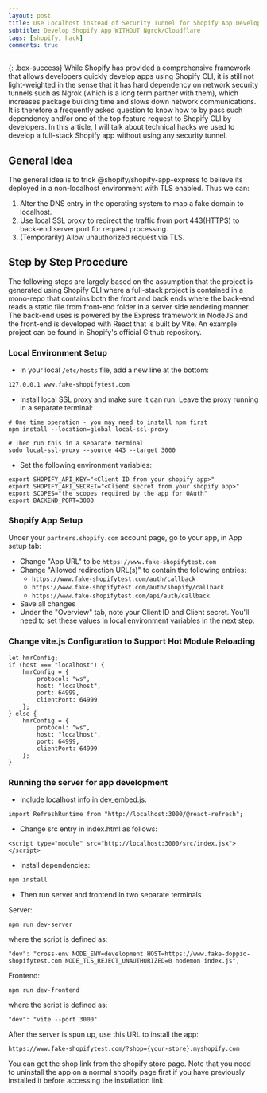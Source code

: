 ```yaml
---
layout: post
title: Use Localhost instead of Security Tunnel for Shopify App Development Testing
subtitle: Develop Shopify App WITHOUT Ngrok/Cloudflare
tags: [shopify, hack]
comments: true
---
```


{: .box-success}
While Shopify has provided a comprehensive framework that allows developers quickly develop apps using Shopify CLI, it is still not light-weighted in the sense that it has hard dependency on network security tunnels such as Ngrok (which is a long term partner with them), which increases package building time and slows down network communications. It is therefore a frequently asked question to know how to by pass such dependency and/or one of the top feature request to Shopify CLI by developers. In this article, I will talk about technical hacks we used to develop a full-stack Shopify app without using any security tunnel. 

## General Idea
The general idea is to trick @shopify/shopify-app-express to believe its deployed in a non-localhost environment with TLS enabled. Thus we can:

1. Alter the DNS entry in the operating system to map a fake domain to localhost.
2. Use local SSL proxy to redirect the traffic from port 443(HTTPS) to back-end server port for request processing.
3. (Temporarily) Allow unauthorized request via TLS. 


## Step by Step Procedure
The following steps are largely based on the assumption that the project is generated using Shopify CLI where a full-stack project is contained in a mono-repo that contains both the front and back ends where the back-end reads a static file from front-end folder in a server side rendering manner. The back-end uses is powered by the Express framework in NodeJS and the front-end is developed with React that is built by Vite. An example project can be found in Shopify's official Github repository.

### Local Environment Setup

- In your local `/etc/hosts` file, add a new line at the bottom:

```
127.0.0.1 www.fake-shopifytest.com
```

- Install local SSL proxy and make sure it can run. Leave the proxy running in a separate terminal:

```
# One time operation - you may need to install npm first
npm install --location=global local-ssl-proxy 

# Then run this in a separate terminal
sudo local-ssl-proxy --source 443 --target 3000
```

- Set the following environment variables:

```
export SHOPIFY_API_KEY="<Client ID from your shopify app>"
export SHOPIFY_API_SECRET="<Client secret from your shopify app>"
export SCOPES="the scopes required by the app for OAuth"
export BACKEND_PORT=3000
```

### Shopify App Setup

Under your `partners.shopify.com` account page, go to your app, in App setup tab:

- Change "App URL" to be `https://www.fake-shopifytest.com`
- Change "Allowed redirection URL(s)" to contain the following entries:
  - `https://www.fake-shopifytest.com/auth/callback`
  - `https://www.fake-shopifytest.com/auth/shopify/callback`
  - `https://www.fake-shopifytest.com/api/auth/callback`
- Save all changes
- Under the "Overview" tab, note your Client ID and Client secret. You'll need to set these values in local environment variables in the next step.


### Change vite.js Configuration to Support Hot Module Reloading

```
let hmrConfig;
if (host === "localhost") {
    hmrConfig = {
        protocol: "ws",
        host: "localhost",
        port: 64999,
        clientPort: 64999
    };
} else {
    hmrConfig = {
        protocol: "ws",
        host: "localhost",
        port: 64999,
        clientPort: 64999
    };
}
```

### Running the server for app development

- Include localhost info in dev_embed.js:

```
import RefreshRuntime from "http://localhost:3000/@react-refresh";
```

- Change src entry in index.html as follows:

```
<script type="module" src="http://localhost:3000/src/index.jsx"></script>
```

- Install dependencies:

```
npm install
```

- Then run server and frontend in two separate terminals

Server:

```
npm run dev-server
```

where the script is defined as:

```
"dev": "cross-env NODE_ENV=development HOST=https://www.fake-doppio-shopifytest.com NODE_TLS_REJECT_UNAUTHORIZED=0 nodemon index.js",
```


Frontend:

```
npm run dev-frontend
```

where the script is defined as:

```
"dev": "vite --port 3000"
```

After the server is spun up, use this URL to install the app:

```
https://www.fake-shopifytest.com/?shop={your-store}.myshopify.com
```

You can get the shop link from the shopify store page.
Note that you need to uninstall the app on a normal shopify page first if you have previously installed it
before accessing the installation link.

